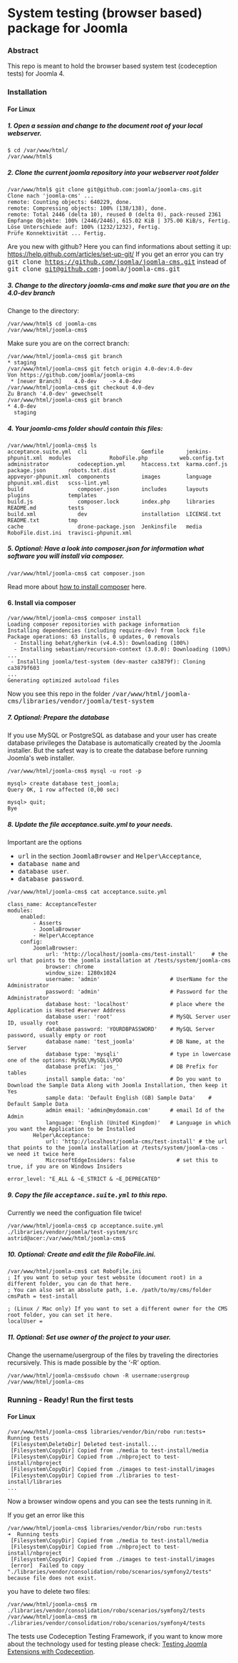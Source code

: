 # System testing (browser based) package for Joomla

### Abstract

This repo is meant to hold the browser based system test (codeception tests) for Joomla 4.


### Installation

#### For Linux

##### 1. Open a session and change to the document root of your local webserver.

```
$ cd /var/www/html/
/var/www/html$
```

##### 2. Clone the current joomla repository into your webserver root folder

```
/var/www/html$ git clone git@github.com:joomla/joomla-cms.git
Clone nach 'joomla-cms' ...
remote: Counting objects: 640229, done.
remote: Compressing objects: 100% (138/138), done.
remote: Total 2446 (delta 10), reused 0 (delta 0), pack-reused 2361
Empfange Objekte: 100% (2446/2446), 615.02 KiB | 375.00 KiB/s, Fertig.
Löse Unterschiede auf: 100% (1232/1232), Fertig.
Prüfe Konnektivität ... Fertig.
```

Are you new with github? Here you can find informations about setting it up: https://help.github.com/articles/set-up-git/
If you get an error you can try <tt>git clone https://github.com/joomla/joomla-cms.git</tt> instead of <tt>git clone git@github.com:joomla/joomla-cms.git</tt>

##### 3. Change to the directory joomla-cms and make sure that you are on the 4.0-dev branch

Change to the directory:
```
/var/www/html$ cd joomla-cms
/var/www/html/joomla-cms$
```
Make sure you are on the correct branch:
```
/var/www/html/joomla-cms$ git branch
* staging
/var/www/html/joomla-cms$ git fetch origin 4.0-dev:4.0-dev
Von https://github.com/joomla/joomla-cms
 * [neuer Branch]    4.0-dev    -> 4.0-dev
/var/www/html/joomla-cms$ git checkout 4.0-dev
Zu Branch '4.0-dev' gewechselt
/var/www/html/joomla-cms$ git branch
* 4.0-dev
  staging

```

##### 4. Your joomla-cms folder should contain this files:

```
/var/www/html/joomla-cms$ ls
acceptance.suite.yml  cli                 Gemfile       jenkins-phpunit.xml  modules            RoboFile.php          web.config.txt
administrator         codeception.yml     htaccess.txt  karma.conf.js        package.json       robots.txt.dist
appveyor-phpunit.xml  components          images        language             phpunit.xml.dist   scss-lint.yml
build                 composer.json       includes      layouts              plugins            templates
build.js              composer.lock       index.php     libraries            README.md          tests
build.xml             dev                 installation  LICENSE.txt          README.txt         tmp
cache                 drone-package.json  Jenkinsfile   media                RoboFile.dist.ini  travisci-phpunit.xml

```

##### 5. Optional: Have a look into composer.json for information what software you will install via composer.

```
/var/www/html/joomla-cms$ cat composer.json
```


Read more about [how to install composer](https://getcomposer.org/doc/00-intro.md) here.

#### 6. Install via composer

```
/var/www/html/joomla-cms$ composer install
Loading composer repositories with package information
Installing dependencies (including require-dev) from lock file
Package operations: 63 installs, 0 updates, 0 removals
  - Installing behat/gherkin (v4.4.5): Downloading (100%)
  - Installing sebastian/recursion-context (3.0.0): Downloading (100%)
...
 - Installing joomla/test-system (dev-master ca3879f): Cloning ca3879f603
...
Generating optimized autoload files

```

Now you see this repo in the folder <tt>/var/www/html/joomla-cms/libraries/vendor/joomla/test-system</tt>

##### 7. Optional: Prepare the database
If you use MySQL or PostgreSQL as database and your user has create database privileges the Database is automatically created by the Joomla installer.
But the safest way is to create the database before running Joomla's web installer.

```
/var/www/html/joomla-cms$ mysql -u root -p

mysql> create database test_joomla;
Query OK, 1 row affected (0,00 sec)

mysql> quit;
Bye
```

##### 8. Update the file acceptance.suite.yml to your needs.
Important are the options
 - <tt>url</tt> in the section <tt>JoomlaBrowser</tt> and <tt>Helper\Acceptance</tt>,
 - <tt>database name</tt> and
 - <tt>database user</tt>.
 - <tt>database password</tt>.

```
/var/www/html/joomla-cms$ cat acceptance.suite.yml

class_name: AcceptanceTester
modules:
    enabled:
        - Asserts
        - JoomlaBrowser
        - Helper\Acceptance
    config:
        JoomlaBrowser:
            url: 'http://localhost/joomla-cms/test-install'     # the url that points to the joomla installation at /tests/system/joomla-cms
            browser: chrome
            window_size: 1280x1024
            username: 'admin'                      # UserName for the Administrator
            password: 'admin'                      # Password for the Administrator
            database host: 'localhost'             # place where the Application is Hosted #server Address
            database user: 'root'                  # MySQL Server user ID, usually root
            database password: 'YOURDBPASSWORD'    # MySQL Server password, usually empty or root
            database name: 'test_joomla'           # DB Name, at the Server
            database type: 'mysqli'                # type in lowercase one of the options: MySQL\MySQLi\PDO
            database prefix: 'jos_'                # DB Prefix for tables
            install sample data: 'no'              # Do you want to Download the Sample Data Along with Joomla Installation, then keep it Yes
            sample data: 'Default English (GB) Sample Data'    # Default Sample Data
            admin email: 'admin@mydomain.com'      # email Id of the Admin
            language: 'English (United Kingdom)'   # Language in which you want the Application to be Installed
        Helper\Acceptance:
            url: 'http://localhost/joomla-cms/test-install' # the url that points to the joomla installation at /tests/system/joomla-cms - we need it twice here
            MicrosoftEdgeInsiders: false             # set this to true, if you are on Windows Insiders

error_level: "E_ALL & ~E_STRICT & ~E_DEPRECATED"
```

##### 9. Copy the file <tt>acceptance.suite.yml</tt> to this repo.

Currently we need the configuation file twice!

```
/var/www/html/joomla-cms$ cp acceptance.suite.yml ./libraries/vendor/joomla/test-system/src
astrid@acer:/var/www/html/joomla-cms$
```

##### 10. Optional: Create and edit the file RoboFile.ini.

```
/var/www/html/joomla-cms$ cat RoboFile.ini
; If you want to setup your test website (document root) in a different folder, you can do that here.
; You can also set an absolute path, i.e. /path/to/my/cms/folder
cmsPath = test-install

; (Linux / Mac only) If you want to set a different owner for the CMS root folder, you can set it here.
localUser =
```


##### 11. Optional: Set use owner of the project to your user.

Change the username/usergroup of the files by traveling the directories recursively.
This is made possible by the ‘-R’ option.

```
/var/www/html/joomla-cms$sudo chown -R username:usergroup /var/www/html/joomla-cms
```


### Running - Ready! Run the first tests


#### For Linux

```
/var/www/html/joomla-cms$ libraries/vendor/bin/robo run:tests➜  Running tests
 [Filesystem\DeleteDir] Deleted test-install...
 [Filesystem\CopyDir] Copied from ./media to test-install/media
 [Filesystem\CopyDir] Copied from ./nbproject to test-install/nbproject
 [Filesystem\CopyDir] Copied from ./images to test-install/images
 [Filesystem\CopyDir] Copied from ./libraries to test-install/libraries
...
```
Now a browser window opens and you can see the tests running in it.

If you get an error like this

```
/var/www/html/joomla-cms$ libraries/vendor/bin/robo run:tests
➜  Running tests
 [Filesystem\CopyDir] Copied from ./media to test-install/media
 [Filesystem\CopyDir] Copied from ./nbproject to test-install/nbproject
 [Filesystem\CopyDir] Copied from ./images to test-install/images
 [error]  Failed to copy "./libraries/vendor/consolidation/robo/scenarios/symfony2/tests" because file does not exist.
```
you have to delete two files:
```
/var/www/html/joomla-cms$ rm ./libraries/vendor/consolidation/robo/scenarios/symfony2/tests
/var/www/html/joomla-cms$ rm ./libraries/vendor/consolidation/robo/scenarios/symfony4/tests
```

The tests use Codeception Testing Framework, if you want to know more about the technology used for testing please check: [Testing Joomla Extensions with Codeception](https://docs.joomla.org/Testing_Joomla_Extensions_with_Codeception).
